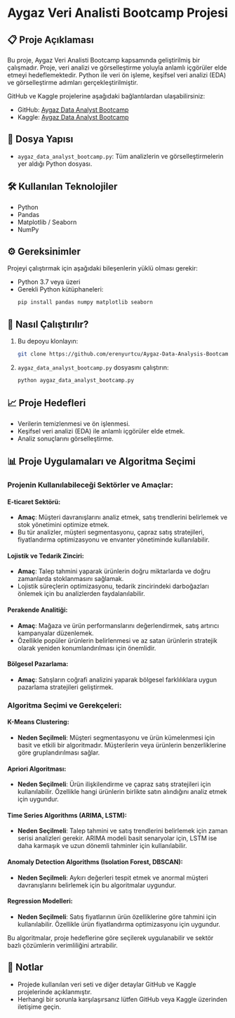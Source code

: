 # Aygaz Veri Analisti Bootcamp Projesi

## 📋 Proje Açıklaması
Bu proje, Aygaz Veri Analisti Bootcamp kapsamında geliştirilmiş bir çalışmadır. Proje, veri analizi ve görselleştirme yoluyla anlamlı içgörüler elde etmeyi hedeflemektedir. Python ile veri ön işleme, keşifsel veri analizi (EDA) ve görselleştirme adımları gerçekleştirilmiştir.

GitHub ve Kaggle projelerine aşağıdaki bağlantılardan ulaşabilirsiniz:
- GitHub: [Aygaz Data Analyst Bootcamp](https://github.com/erenyurtcu/Aygaz-Data-Analysis-Bootcamp)
- Kaggle: [Aygaz Data Analyst Bootcamp](https://www.kaggle.com/code/erenyurtcu/aygaz-data-analyst-bootcamp)

## 📂 Dosya Yapısı
- `aygaz_data_analyst_bootcamp.py`: Tüm analizlerin ve görselleştirmelerin yer aldığı Python dosyası.

## 🛠️ Kullanılan Teknolojiler
- Python
- Pandas
- Matplotlib / Seaborn
- NumPy

## ⚙️ Gereksinimler
Projeyi çalıştırmak için aşağıdaki bileşenlerin yüklü olması gerekir:
- Python 3.7 veya üzeri
- Gerekli Python kütüphaneleri:
  ```bash
  pip install pandas numpy matplotlib seaborn
  ```

## 🚀 Nasıl Çalıştırılır?
1. Bu depoyu klonlayın:
   ```bash
   git clone https://github.com/erenyurtcu/Aygaz-Data-Analysis-Bootcamp
   ```
2. `aygaz_data_analyst_bootcamp.py` dosyasını çalıştırın:
   ```bash
   python aygaz_data_analyst_bootcamp.py
   ```

## 📈 Proje Hedefleri
- Verilerin temizlenmesi ve ön işlenmesi.
- Keşifsel veri analizi (EDA) ile anlamlı içgörüler elde etmek.
- Analiz sonuçlarını görselleştirme.

## 📊 Proje Uygulamaları ve Algoritma Seçimi

### Projenin Kullanılabileceği Sektörler ve Amaçlar:

#### E-ticaret Sektörü:
- **Amaç**: Müşteri davranışlarını analiz etmek, satış trendlerini belirlemek ve stok yönetimini optimize etmek.
- Bu tür analizler, müşteri segmentasyonu, çapraz satış stratejileri, fiyatlandırma optimizasyonu ve envanter yönetiminde kullanılabilir.

#### Lojistik ve Tedarik Zinciri:
- **Amaç**: Talep tahmini yaparak ürünlerin doğru miktarlarda ve doğru zamanlarda stoklanmasını sağlamak.
- Lojistik süreçlerin optimizasyonu, tedarik zincirindeki darboğazları önlemek için bu analizlerden faydalanılabilir.

#### Perakende Analitiği:
- **Amaç**: Mağaza ve ürün performanslarını değerlendirmek, satış artırıcı kampanyalar düzenlemek.
- Özellikle popüler ürünlerin belirlenmesi ve az satan ürünlerin stratejik olarak yeniden konumlandırılması için önemlidir.

#### Bölgesel Pazarlama:
- **Amaç**: Satışların coğrafi analizini yaparak bölgesel farklılıklara uygun pazarlama stratejileri geliştirmek.

### Algoritma Seçimi ve Gerekçeleri:

#### K-Means Clustering:
- **Neden Seçilmeli**: Müşteri segmentasyonu ve ürün kümelenmesi için basit ve etkili bir algoritmadır. Müşterilerin veya ürünlerin benzerliklerine göre gruplandırılması sağlar.

#### Apriori Algoritması:
- **Neden Seçilmeli**: Ürün ilişkilendirme ve çapraz satış stratejileri için kullanılabilir. Özellikle hangi ürünlerin birlikte satın alındığını analiz etmek için uygundur.

#### Time Series Algorithms (ARIMA, LSTM):
- **Neden Seçilmeli**: Talep tahmini ve satış trendlerini belirlemek için zaman serisi analizleri gerekir. ARIMA modeli basit senaryolar için, LSTM ise daha karmaşık ve uzun dönemli tahminler için kullanılabilir.

#### Anomaly Detection Algorithms (Isolation Forest, DBSCAN):
- **Neden Seçilmeli**: Aykırı değerleri tespit etmek ve anormal müşteri davranışlarını belirlemek için bu algoritmalar uygundur.

#### Regression Modelleri:
- **Neden Seçilmeli**: Satış fiyatlarının ürün özelliklerine göre tahmini için kullanılabilir. Özellikle ürün fiyatlandırma optimizasyonu için uygundur.

Bu algoritmalar, proje hedeflerine göre seçilerek uygulanabilir ve sektör bazlı çözümlerin verimliliğini artırabilir.

## 📝 Notlar
- Projede kullanılan veri seti ve diğer detaylar GitHub ve Kaggle projelerinde açıklanmıştır.
- Herhangi bir sorunla karşılaşırsanız lütfen GitHub veya Kaggle üzerinden iletişime geçin.
